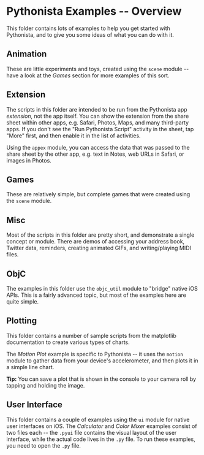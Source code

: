 #  Pythonista Examples -- Overview

This folder contains lots of examples to help you get started with Pythonista, and to give you some ideas of what you can do with it.

## Animation

These are little experiments and toys, created using the `scene` module -- have a look at the *Games* section for more examples of this sort.

## Extension

The scripts in this folder are intended to be run from the Pythonista app *extension*, not the app itself. You can show the extension from the share sheet within other apps, e.g. Safari, Photos, Maps, and many third-party apps. If you don't see the "Run Pythonista Script" activity in the sheet, tap "More" first, and then enable it in the list of activities.

Using the `appex` module, you can access the data that was passed to the share sheet by the other app, e.g. text in Notes, web URLs in Safari, or images in Photos.

## Games

These are relatively simple, but complete games that were created using the `scene` module.

## Misc

Most of the scripts in this folder are pretty short, and demonstrate a single concept or module. There are demos of accessing your address book, Twitter data, reminders, creating animated GIFs, and writing/playing MIDI files.

## ObjC

The examples in this folder use the `objc_util` module to "bridge" native iOS APIs. This is a fairly advanced topic, but most of the examples here are quite simple.

## Plotting

This folder contains a number of sample scripts from the matplotlib documentation to create various types of charts.

The *Motion Plot* example is specific to Pythonista -- it uses the `motion` module to gather data from your device's accelerometer, and then plots it in a simple line chart.

**Tip:** You can save a plot that is shown in the console to your camera roll by tapping and holding the image.

## User Interface

This folder contains a couple of examples using the `ui` module for native user interfaces on iOS. The *Calculator* and *Color Mixer* examples consist of two files each -- the `.pyui` file contains the visual layout of the user interface, while the actual code lives in the `.py` file. To run these examples, you need to open the `.py` file.